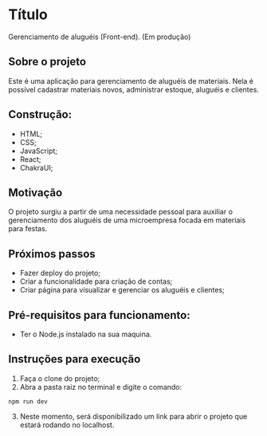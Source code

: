 # Título
Gerenciamento de aluguéis (Front-end). (Em produção)

## Sobre o projeto
Este é uma aplicação para gerenciamento de aluguéis de materiais. Nela é possível cadastrar materiais novos, administrar estoque, aluguéis e clientes.

## Construção: 
- HTML;
- CSS;
- JavaScript;
- React;
- ChakraUI;

## Motivação
O projeto surgiu a partir de uma necessidade pessoal para auxiliar o gerenciamento dos aluguéis de uma microempresa focada em materiais para festas.

## Próximos passos
- Fazer deploy do projeto;
- Criar a funcionalidade para criação de contas;
- Criar página para visualizar e gerenciar os aluguéis e clientes;


## Pré-requisitos para funcionamento:
- Ter o Node.js instalado na sua maquina.

## Instruções para execução
1. Faça o clone do projeto;
2. Abra a pasta raiz no terminal e digite o comando: 
```
npm run dev
```
3. Neste momento, será disponibilizado um link para abrir o projeto que estará rodando no localhost.
